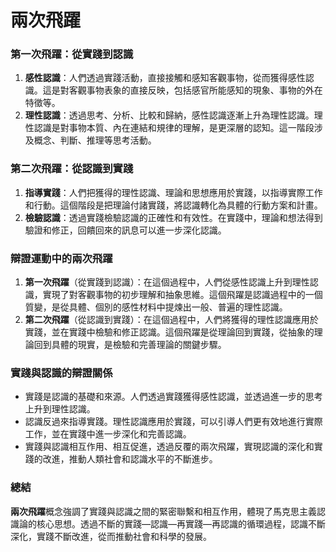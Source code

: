 # 兩次飛躍

### 第一次飛躍：從實踐到認識

1. **感性認識**：人們透過實踐活動，直接接觸和感知客觀事物，從而獲得感性認識。這是對客觀事物表象的直接反映，包括感官所能感知的現象、事物的外在特徵等。
2. **理性認識**：透過思考、分析、比較和歸納，感性認識逐漸上升為理性認識。理性認識是對事物本質、內在連結和規律的理解，是更深層的認知。這一階段涉及概念、判斷、推理等思考活動。

### 第二次飛躍：從認識到實踐

1. **指導實踐**：人們把獲得的理性認識、理論和思想應用於實踐，以指導實際工作和行動。這個階段是把理論付諸實踐，將認識轉化為具體的行動方案和計畫。
2. **檢驗認識**：透過實踐檢驗認識的正確性和有效性。在實踐中，理論和想法得到驗證和修正，回饋回來的訊息可以進一步深化認識。

### 辯證運動中的兩次飛躍

1. **第一次飛躍**（從實踐到認識）：在這個過程中，人們從感性認識上升到理性認識，實現了對客觀事物的初步理解和抽象思維。這個飛躍是認識過程中的一個質變，是從具體、個別的感性材料中提煉出一般、普遍的理性認識。
2. **第二次飛躍**（從認識到實踐）：在這個過程中，人們將獲得的理性認識應用於實踐，並在實踐中檢驗和修正認識。這個飛躍是從理論回到實踐，從抽象的理論回到具體的現實，是檢驗和完善理論的關鍵步驟。

### 實踐與認識的辯證關係

- 實踐是認識的基礎和來源。人們透過實踐獲得感性認識，並透過進一步的思考上升到理性認識。
- 認識反過來指導實踐。理性認識應用於實踐，可以引導人們更有效地進行實際工作，並在實踐中進一步深化和完善認識。
- 實踐與認識相互作用、相互促進，透過反覆的兩次飛躍，實現認識的深化和實踐的改進，推動人類社會和認識水平的不斷進步。

### 總結

**兩次飛躍**概念強調了實踐與認識之間的緊密聯繫和相互作用，體現了馬克思主義認識論的核心思想。透過不斷的實踐—認識—再實踐—再認識的循環過程，認識不斷深化，實踐不斷改進，從而推動社會和科學的發展。
